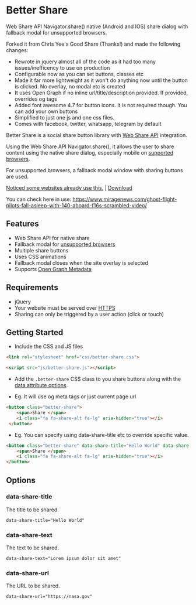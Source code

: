 # Better Share 

 Web Share API Navigator.share() native (Android and IOS) share dialog with fallback modal for unsupported browsers.

Forked it from Chris Yee's Good Share (Thanks!) and made the following changes:

- Rewrote in jquery almost all of the code as it had too many issues/inefficency to use on production
- Configurable now as you can set buttons, classes etc
- Made it far more lightweight as it won't do anything now until the button is clicked. No overlay, no modal etc is created
- It uses Open Graph if no inline url/title/description provided. If provided, overrides og tags
- Added font awesome 4.7 for button icons. It is not required though. You can add your own buttons
- Simplified to just one js and one css files. 
- Comes with facebook, twitter, whatsapp, telegram by default 

Better Share is a social share button library with [Web Share API](https://css-tricks.com/how-to-use-the-web-share-api/) integration.

Using the Web Share API Navigator.share(), it allows the user to share content using the native share dialog, especially mobile on [supported browsers](https://caniuse.com/#feat=web-share). 

For unsupported browsers, a fallback modal window with sharing buttons are used.

[Noticed some websites already use this.](https://www.miragenews.com/ghost-flight-pilots-fall-asleep-with-140-aboard-f16s-scrambled-video/) | [Download](https://github.com/selay/better-share/archive/master.zip)

You can check here in use: https://www.miragenews.com/ghost-flight-pilots-fall-asleep-with-140-aboard-f16s-scrambled-video/

## Features
- Web Share API for native share
- Fallback modal for [unsupported browsers](https://caniuse.com/#feat=web-share)
- Multiple share buttons
- Uses CSS animations
- Fallback modal closes when the site overlay is selected
- Supports [Open Graph Metadata](https://ogp.me/)

## Requirements
- jQuery
- Your website must be served over [HTTPS](https://www.cloudflare.com/learning/ssl/what-is-https/)
- Sharing can only be triggered by a user action (click or touch)

## Getting Started

- Include the CSS and JS files 

```html
<link rel="stylesheet" href="css/better-share.css">
```

```html
<script src="js/better-share.js"></script>
```

- Add the `.better-share` CSS class to you share buttons along with the [data attribute options](#options).

- Eg. It will use og meta tags or just current page url

```html
<button class="better-share">
    <span>Share </span>
    <i class="fa fa-share-alt fa-lg" aria-hidden="true"></i>
 </button>
```

- Eg. You can specify using data-share-title etc to override specific value.

```html
<button class="better-share" data-share-title="Hello World" data-share-url="https://nasa.gov">
    <span>Share </span>
    <i class="fa fa-share-alt fa-lg" aria-hidden="true"></i>
</button>
```

## Options

### data-share-title
The title to be shared.

``data-share-title="Hello World"``

### data-share-text
The text to be shared.

``data-share-text="Lorem ipsum dolor sit amet"``

### data-share-url
The URL to be shared.

``data-share-url="https://nasa.gov"``


